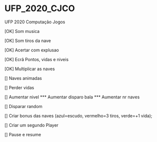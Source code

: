 # UFP_2020_CJCO
UFP 2020 Computação Jogos

[OK] Som musica

[OK] Som tiros da nave

[OK] Acertar com explusao

[OK] Ecrã Pontos, vidas e niveis

[OK] Multiplicar as naves

[] Naves animadas

[] Perder vidas

[] Aumentar nivel
*** Aumentar disparo bala
*** Aumentar nr naves

[] Disparar random

[] Criar bonus das naves (azul=escudo, vermelho=3 tiros, verde=+1 vida);

[] Criar um segundo Player

[] Pause e resume
